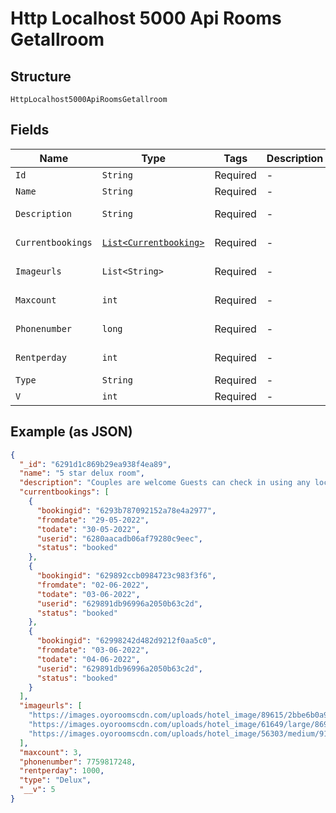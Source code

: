 
# Http Localhost 5000 Api Rooms Getallroom

## Structure

`HttpLocalhost5000ApiRoomsGetallroom`

## Fields

| Name | Type | Tags | Description | Getter | Setter |
|  --- | --- | --- | --- | --- | --- |
| `Id` | `String` | Required | - | String getId() | setId(String id) |
| `Name` | `String` | Required | - | String getName() | setName(String name) |
| `Description` | `String` | Required | - | String getDescription() | setDescription(String description) |
| `Currentbookings` | [`List<Currentbooking>`](../../doc/models/currentbooking.md) | Required | - | List<Currentbooking> getCurrentbookings() | setCurrentbookings(List<Currentbooking> currentbookings) |
| `Imageurls` | `List<String>` | Required | - | List<String> getImageurls() | setImageurls(List<String> imageurls) |
| `Maxcount` | `int` | Required | - | int getMaxcount() | setMaxcount(int maxcount) |
| `Phonenumber` | `long` | Required | - | long getPhonenumber() | setPhonenumber(long phonenumber) |
| `Rentperday` | `int` | Required | - | int getRentperday() | setRentperday(int rentperday) |
| `Type` | `String` | Required | - | String getType() | setType(String type) |
| `V` | `int` | Required | - | int getV() | setV(int v) |

## Example (as JSON)

```json
{
  "_id": "6291d1c869b29ea938f4ea89",
  "name": "5 star delux room",
  "description": "Couples are welcome Guests can check in using any local or outstation ID proof (PAN card not accepted). Only Indian Nationals allowed As a complimentary benefit, your stay is now insured by Acko. This hotel is serviced as per quality standards of OYO",
  "currentbookings": [
    {
      "bookingid": "6293b787092152a78e4a2977",
      "fromdate": "29-05-2022",
      "todate": "30-05-2022",
      "userid": "6280aacadb06af79280c9eec",
      "status": "booked"
    },
    {
      "bookingid": "629892ccb0984723c983f3f6",
      "fromdate": "02-06-2022",
      "todate": "03-06-2022",
      "userid": "629891db96996a2050b63c2d",
      "status": "booked"
    },
    {
      "bookingid": "62998242d482d9212f0aa5c0",
      "fromdate": "03-06-2022",
      "todate": "04-06-2022",
      "userid": "629891db96996a2050b63c2d",
      "status": "booked"
    }
  ],
  "imageurls": [
    "https://images.oyoroomscdn.com/uploads/hotel_image/89615/2bbe6b0a9666175c.jpg",
    "https://images.oyoroomscdn.com/uploads/hotel_image/61649/large/8698ecb3fd53d1f0.jpg",
    "https://images.oyoroomscdn.com/uploads/hotel_image/56303/medium/91dead74a5dffa61.jpg"
  ],
  "maxcount": 3,
  "phonenumber": 7759817248,
  "rentperday": 1000,
  "type": "Delux",
  "__v": 5
}
```

